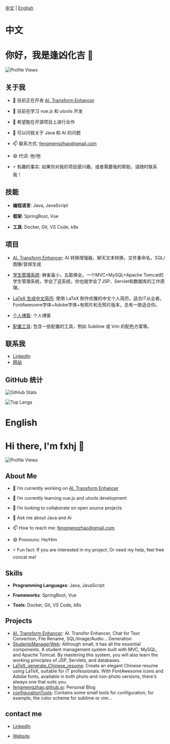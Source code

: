  [中文](#中文) | [English](#english)

# <a name="中文"></a> 中文

# 你好，我是逢凶化吉 👋

![Profile Views](https://komarev.com/ghpvc/?username=FengMengZhao)

## 关于我


- 🔭 目前正在开发 [AI. Transform Enhancer](https://github.com/FengMengZhao/AiTransformEnhancer)
- 🌱 目前在学习 vue.js 和 utools 开发

- 👯 希望能在开源项目上进行合作
- 💬 可以问我关于 Java 和 AI 的问题

- 📫 联系方式: fengmengzhao@gmail.com
- 😄 代词: 他/他

- ⚡ 有趣的事实: 如果你对我的项目感兴趣，或者需要我的帮助，请随时联系我！

## 技能


- **编程语言**: Java, JavaScript
- **框架**: SpringBoot, Vue

- **工具**: Docker, Git, VS Code, k8s

## 项目


- [AI. Transform Enhancer](https://github.com/FengMengZhao/AiTransformEnhancer.git): AI 转换增强器，聊天文本转换，文件重命名，SQL/图像/音频生成
- [学生管理系统](https://github.com/FengMengZhao/StudentsManagerWeb): 麻雀虽小，五脏俱全。一个MVC+MySQL+Apache Tomcat的学生管理系统，学会了这系统，你也就学会了JSP、Servlet和数据库的工作原理。

- [LaTeX 生成中文简历](https://github.com/FengMengZhao/LaTeX_generate_Chinese_resume): 使用 LaTeX 制作优雅的中文个人简历，适合IT从业者。FontAwesome字体+Adobe字体+有照片和无照片版本，总有一款适合你。
- [个人博客](https://github.com/FengMengZhao/fengmengzhao.github.io.git): 个人博客

- [配置工具](https://github.com/FengMengZhao/configurationTools): 包含一些配置的工具，例如 Sublime 或 Vim 的配色方案等。

## 联系我


- [LinkedIn](https://www.linkedin.com/in/%E6%80%9D%E5%AD%98-%E5%86%AF-87b8ba125/)
- [网站](https://ai-reading.me)

## GitHub 统计

![GitHub Stats](https://github-readme-stats.vercel.app/api?username=FengMengZhao&show_icons=true&theme=radical)

![Top Langs](https://github-readme-stats.vercel.app/api/top-langs/?username=FengMengZhao&layout=compact&theme=radical)

# <a name="english"></a> English

# Hi there, I'm fxhj 👋

![Profile Views](https://komarev.com/ghpvc/?username=FengMengZhao)

## About Me


- 🔭 I’m currently working on [AI. Transform Enhancer]([https://github.com/Ai](https://github.com/FengMengZhao/AiTransformEnhancer))
- 🌱 I’m currently learning vue.js and utools development

- 👯 I’m looking to collaborate on open source projects
- 💬 Ask me about Java and Ai

- 📫 How to reach me: fengmengzhao@gmail.com
- 😄 Pronouns: He/Him

- ⚡ Fun fact: If you are interested in my project, Or need my help, feel free concat me!

## Skills


- **Programming Languages**: Java, JavaScript
- **Frameworks**: SpringBoot, Vue

- **Tools**: Docker, Git, VS Code, k8s

## Projects


- [AI. Transform Enhancer](https://github.com/FengMengZhao/AiTransformEnhancer.git): AI. Transfor Enhancer, Chat for Text Convertion, File Rename, SQL/Image/Audio... Generation
- [StudentsManagerWeb](https://github.com/FengMengZhao/StudentsManagerWeb): Although small, it has all the essential components. A student management system built with MVC, MySQL, and Apache Tomcat. By mastering this system, you will also learn the working principles of JSP, Servlets, and databases.
- [LaTeX_generate_Chinese_resume](https://github.com/FengMengZhao/LaTeX_generate_Chinese_resume): Create an elegant Chinese resume using LaTeX, suitable for IT professionals. With FontAwesome icons and Adobe fonts, available in both photo and non-photo versions, there's always one that suits you.
- [fengmengzhao.github.io](https://github.com/FengMengZhao/fengmengzhao.github.io.git): Personal Blog
- [configurationTools](https://github.com/FengMengZhao/configurationTools): Contains some small tools for configuration, for example, the color scheme for sublime or vim...

## contact me


- [LinkedIn](https://www.linkedin.com/in/%E6%80%9D%E5%AD%98-%E5%86%AF-87b8ba125/)

- [Website](https://ai-reading.me)
